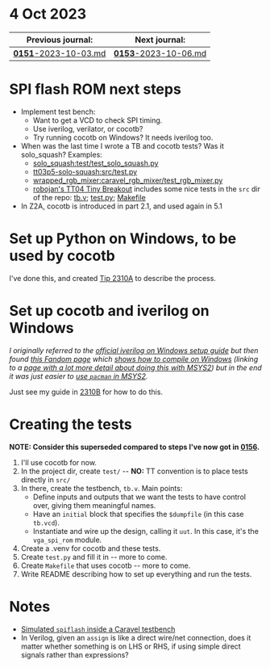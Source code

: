 # 4 Oct 2023

| Previous journal: | Next journal: |
|-|-|
| [**0151**-2023-10-03.md](./0151-2023-10-03.md) | [**0153**-2023-10-06.md](./0153-2023-10-06.md) |

# SPI flash ROM next steps

*   Implement test bench:
    *   Want to get a VCD to check SPI timing.
    *   Use iverilog, verilator, or cocotb?
    *   Try running cocotb on Windows? It needs iverilog too.
*   When was the last time I wrote a TB and cocotb tests? Was it solo_squash? Examples:
    *   [solo_squash:test/test_solo_squash.py](https://github.com/algofoogle/solo_squash/blob/main/test/test_solo_squash.py)
    *   [tt03p5-solo-squash:src/test.py](https://github.com/algofoogle/tt03p5-solo-squash/blob/main/src/test.py)
    *   [wrapped_rgb_mixer:caravel_rgb_mixer/test_rgb_mixer.py](https://github.com/mattvenn/wrapped_rgb_mixer/blob/mpw5/caravel_rgb_mixer/test_rgb_mixer.py)
    *   [robojan's TT04 Tiny Breakout](https://tinytapeout.com/runs/tt04/098/) includes some nice tests in the `src` dir of the repo: [tb.v](https://github.com/robojan/tt04-breakout-submission/blob/main/src/tb.v); [test.py](https://github.com/robojan/tt04-breakout-submission/blob/main/src/test.py); [Makefile](https://github.com/robojan/tt04-breakout-submission/blob/main/src/Makefile)
*   In Z2A, cocotb is introduced in part 2.1, and used again in 5.1


# Set up Python on Windows, to be used by cocotb

I've done this, and created [Tip 2310A](./tips/2310A.md) to describe the process.


# Set up cocotb and iverilog on Windows

_I originally referred to the [official iverilog on Windows setup guide](https://steveicarus.github.io/iverilog/usage/installation.html#compiling-for-windows) but then found [this Fandom page](https://iverilog.fandom.com/wiki/Installation_Guide) which [shows how to compile on Windows](https://iverilog.fandom.com/wiki/Installation_Guide#Compiling_on_MS_Windows_(MinGW)) (linking to a [page with a lot more detail about doing this with MSYS2](https://iverilog.fandom.com/wiki/Installation_using_MSYS2)) but in the end it was just easier to [use `pacman` in MSYS2](https://iverilog.fandom.com/wiki/Installation_Guide#Windows)._

Just see my guide in [2310B](./tips/2310B.md) for how to do this.


# Creating the tests

**NOTE: Consider this superseded compared to steps I've now got in [0156](./0156-2023-10-10.md).**

1.  I'll use cocotb for now.
2.  In the project dir, create `test/` -- **NO:** TT convention is to place tests directly in `src/`
3.  In there, create the testbench, `tb.v`. Main points:
    *   Define inputs and outputs that we want the tests to have control over, giving them meaningful names.
    *   Have an `initial` block that specifies the `$dumpfile` (in this case `tb.vcd`).
    *   Instantiate and wire up the design, calling it `uut`. In this case, it's the `vga_spi_rom` module.
4.  Create a .venv for cocotb and these tests.
5.  Create `test.py` and fill it in -- more to come.
6.  Create `Makefile` that uses cocotb -- more to come.
7.  Write README describing how to set up everything and run the tests.


# Notes

*   [Simulated `spiflash` inside a Caravel testbench](https://github.com/mattvenn/wrapped_rgb_mixer/blob/8134e091d816ef390c96f353831311ba90ed6b76/caravel_rgb_mixer/rgb_mixer_tb.v#L90-L99)
*   In Verilog, given an `assign` is like a direct wire/net connection, does it matter whether something is on LHS or RHS, if using simple direct signals rather than expressions?
